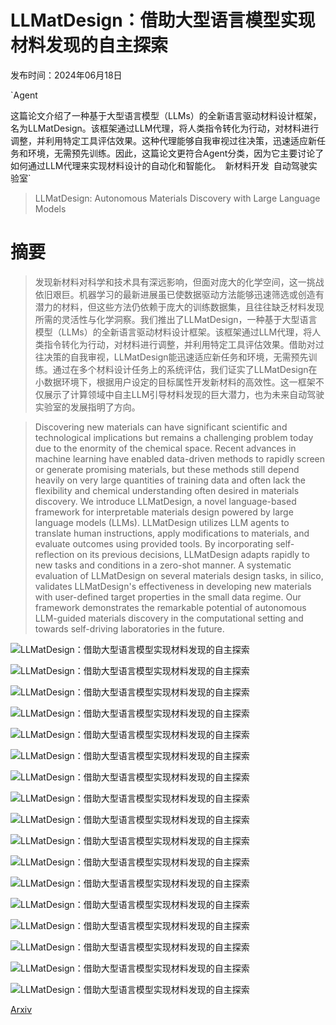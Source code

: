 # LLMatDesign：借助大型语言模型实现材料发现的自主探索

发布时间：2024年06月18日

`Agent

这篇论文介绍了一种基于大型语言模型（LLMs）的全新语言驱动材料设计框架，名为LLMatDesign。该框架通过LLM代理，将人类指令转化为行动，对材料进行调整，并利用特定工具评估效果。这种代理能够自我审视过往决策，迅速适应新任务和环境，无需预先训练。因此，这篇论文更符合Agent分类，因为它主要讨论了如何通过LLM代理来实现材料设计的自动化和智能化。` `新材料开发` `自动驾驶实验室`

> LLMatDesign: Autonomous Materials Discovery with Large Language Models

# 摘要

> 发现新材料对科学和技术具有深远影响，但面对庞大的化学空间，这一挑战依旧艰巨。机器学习的最新进展虽已使数据驱动方法能够迅速筛选或创造有潜力的材料，但这些方法仍依赖于庞大的训练数据集，且往往缺乏材料发现所需的灵活性与化学洞察。我们推出了LLMatDesign，一种基于大型语言模型（LLMs）的全新语言驱动材料设计框架。该框架通过LLM代理，将人类指令转化为行动，对材料进行调整，并利用特定工具评估效果。借助对过往决策的自我审视，LLMatDesign能迅速适应新任务和环境，无需预先训练。通过在多个材料设计任务上的系统评估，我们证实了LLMatDesign在小数据环境下，根据用户设定的目标属性开发新材料的高效性。这一框架不仅展示了计算领域中自主LLM引导材料发现的巨大潜力，也为未来自动驾驶实验室的发展指明了方向。

> Discovering new materials can have significant scientific and technological implications but remains a challenging problem today due to the enormity of the chemical space. Recent advances in machine learning have enabled data-driven methods to rapidly screen or generate promising materials, but these methods still depend heavily on very large quantities of training data and often lack the flexibility and chemical understanding often desired in materials discovery. We introduce LLMatDesign, a novel language-based framework for interpretable materials design powered by large language models (LLMs). LLMatDesign utilizes LLM agents to translate human instructions, apply modifications to materials, and evaluate outcomes using provided tools. By incorporating self-reflection on its previous decisions, LLMatDesign adapts rapidly to new tasks and conditions in a zero-shot manner. A systematic evaluation of LLMatDesign on several materials design tasks, in silico, validates LLMatDesign's effectiveness in developing new materials with user-defined target properties in the small data regime. Our framework demonstrates the remarkable potential of autonomous LLM-guided materials discovery in the computational setting and towards self-driving laboratories in the future.

![LLMatDesign：借助大型语言模型实现材料发现的自主探索](../../../paper_images/2406.13163/x1.png)

![LLMatDesign：借助大型语言模型实现材料发现的自主探索](../../../paper_images/2406.13163/x2.png)

![LLMatDesign：借助大型语言模型实现材料发现的自主探索](../../../paper_images/2406.13163/x3.png)

![LLMatDesign：借助大型语言模型实现材料发现的自主探索](../../../paper_images/2406.13163/x4.png)

![LLMatDesign：借助大型语言模型实现材料发现的自主探索](../../../paper_images/2406.13163/x5.png)

![LLMatDesign：借助大型语言模型实现材料发现的自主探索](../../../paper_images/2406.13163/x6.png)

![LLMatDesign：借助大型语言模型实现材料发现的自主探索](../../../paper_images/2406.13163/x7.png)

![LLMatDesign：借助大型语言模型实现材料发现的自主探索](../../../paper_images/2406.13163/x8.png)

![LLMatDesign：借助大型语言模型实现材料发现的自主探索](../../../paper_images/2406.13163/x9.png)

![LLMatDesign：借助大型语言模型实现材料发现的自主探索](../../../paper_images/2406.13163/x10.png)

![LLMatDesign：借助大型语言模型实现材料发现的自主探索](../../../paper_images/2406.13163/x11.png)

![LLMatDesign：借助大型语言模型实现材料发现的自主探索](../../../paper_images/2406.13163/x12.png)

![LLMatDesign：借助大型语言模型实现材料发现的自主探索](../../../paper_images/2406.13163/x13.png)

![LLMatDesign：借助大型语言模型实现材料发现的自主探索](../../../paper_images/2406.13163/x14.png)

![LLMatDesign：借助大型语言模型实现材料发现的自主探索](../../../paper_images/2406.13163/x15.png)

![LLMatDesign：借助大型语言模型实现材料发现的自主探索](../../../paper_images/2406.13163/x16.png)

![LLMatDesign：借助大型语言模型实现材料发现的自主探索](../../../paper_images/2406.13163/x17.png)

[Arxiv](https://arxiv.org/abs/2406.13163)